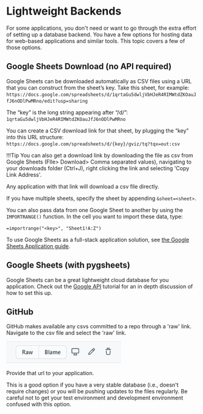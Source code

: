# Lightweight Backends

For some applications, you don't need or want to go through the extra effort of setting up a database backend. You have a few options for hosting data for web-based applications and similar tools. This topic covers a few of those options.

## Google Sheets Download (no API required)

Google Sheets can be downloaded automatically as CSV files using a URL that you can construct from the sheet’s key. Take this sheet, for example:
`https://docs.google.com/spreadsheets/d/1qrtaGu5dwljVbHJeR4RIMWtdZKOauJfJ6nODlPwMRno/edit?usp=sharing`

The “key” is the long string appearing after “/d/”:
`1qrtaGu5dwljVbHJeR4RIMWtdZKOauJfJ6nODlPwMRno`

You can create a CSV download link for that sheet, by plugging the “key” into this URL structure:
`https://docs.google.com/spreadsheets/d/{key}/gviz/tq?tqx=out:csv`

!!!Tip
    You can also get a download link by downloading the file as csv from Google Sheets (FIle> Download> Comma separated values), navigating to your downloads folder (Ctrl+J), right clicking the link and selecting 'Copy Link Address'.

Any application with that link will download a csv file directly.

If you have multiple sheets, specify the sheet by appending `&sheet=<sheet>`.

You can also pass data from one Google Sheet to another by using the `IMPORTRANGE()` function. In the cell you want to import these data, type:

```
=importrange("<key>", "Sheet1!A:Z")
```

To use Google Sheets as a full-stack application solution, see [the Google Sheets Application guide](gs-app.md).

## Google Sheets (with pygsheets)

Google Sheets can be a great lightweight cloud database for you application. Check out the [Google API](google-api.md) tutorial for an in depth discussion of how to set this up.

## GitHub

GitHub makes available any csvs committed to a repo through a 'raw' link. Navigate to the csv file and select the 'raw' link.

![github_raw](assets/github_raw.png)

Provide that url to your application.

This is a good option if you have a very stable database (i.e., doesn't require changes) or you will be pushing updates to the files regularly. Be careful not to get your test environment and development environment confused with this option. 